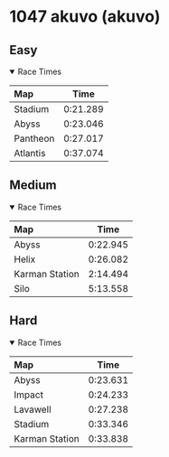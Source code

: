 # 1047 akuvo (akuvo)
## Easy
<details open>
<summary>Race Times</summary>

| Map      | Time  |
| :------------- | :-----: |
| Stadium              | 0:21.289 |
| Abyss              | 0:23.046 |
| Pantheon              | 0:27.017 |
| Atlantis              | 0:37.074 |

</details>

## Medium
<details open>
<summary>Race Times</summary>

| Map      | Time  |
| :------------- | :-----: |
| Abyss              | 0:22.945 |
| Helix              | 0:26.082 |
| Karman Station              | 2:14.494 |
| Silo              | 5:13.558 |

</details>

## Hard
<details open>
<summary>Race Times</summary>

| Map      | Time  |
| :------------- | :-----: |
| Abyss              | 0:23.631 |
| Impact              | 0:24.233 |
| Lavawell              | 0:27.238 |
| Stadium              | 0:33.346 |
| Karman Station              | 0:33.838 |

</details>
